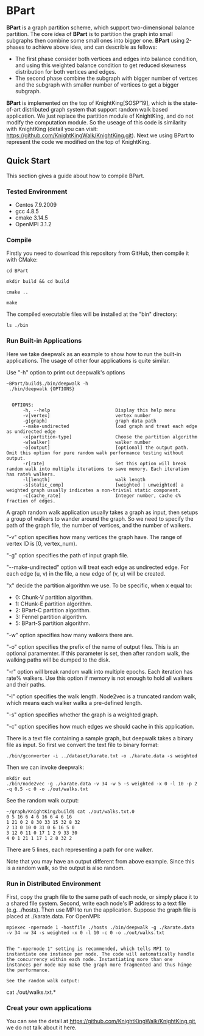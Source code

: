 # BPart

**BPart** is a graph partition scheme, which support two-dimensional balance partition. The core idea of **BPart** is to partition the graph into small subgraphs then combine some small ones into bigger one. **BPart** using 2-phases to achieve above idea, and can describle as fellows:

- The first phase consider both vertices and edges into balance condition, and using this weighted balance condition to get reduced skewness distribution for both vertices and edges.
- The second phase combine the subgraph with bigger number of vertces and the subgraph with smaller number of vertices to get a bigger subgraph.


**BPart** is implemented on the top of KnightKing[SOSP'19], which is the state-of-art distributed graph system that support random walk based application. We just replace the partition module of KnightKing, and do not modify the computation module. So the useage of this code is similarity with KnightKing (detail you can visit: https://github.com/KnightKingWalk/KnightKing.git). Next we using BPart to represent the code we modified on the top of KnightKing.

## Quick Start

This section gives a guide about how to compile BPart.

### Tested Environment

- Centos 7.9.2009
- gcc 4.8.5
- cmake 3.14.5
- OpenMPI 3.1.2

### Compile

Firstly you need to download this repository from GitHub,
then compile it with CMake:

```
cd BPart

mkdir build && cd build

cmake ..

make
```

The compiled executable files will be installed at the "bin" directory:

```
ls ./bin
```

### Run Built-in Applications

Here we take deepwalk as an example to show how to run the built-in applications. The usage of other four applications is quite similar.

Use "-h" option to print out deepwalk's options

```
~BPart/build$./bin/deepwalk -h
 ./bin/deepwalk {OPTIONS}


  OPTIONS:
      -h, --help                        Display this help menu
      -v[vertex]                        vertex number
      -g[graph]                         graph data path
      --make-undirected                 load graph and treat each edge as undirected edge
      -x[partition-type]                Choose the partition algorithm
      -w[walker]                        walker number
      -o[output]                        [optional] the output path. Omit this option for pure random walk performance testing without output.
      -r[rate]                          Set this option will break random walk into multiple iterations to save memory. Each iteration has rate% walkers.
      -l[length]                        walk length
      -s[static_comp]                   [weighted | unweighted] a weighted graph usually indicates a non-trivial static component.
      -c[cache_rate]                    Integer number, cache c% fraction of edges.
```

A graph random walk application usually takes a graph as input, then setups a group of walkers to wander around the graph. So we need to specify the path of the graph file, the number of vertices, and the number of walkers.

"-v" option specifies how many vertices the graph have. The range of vertex ID is \[0, vertex_num).

"-g" option specifies the path of input graph file.

"--make-undirected" option will treat each edge as undirected edge. For each edge (u, v) in the file, a new edge of (v, u) will be created.

"x" decide the partition algorithm we use. To be specific, when x equal to:

 - 0: Chunk-V partition algorithm.
 - 1: CHunk-E partition algorithm.
 - 2: BPart-C partition algorithm.
 - 3: Fennel partition algorithm.
 - 5: BPart-S partition algorithm.

"-w" option specifies how many walkers there are.

"-o" option specifies the prefix of the name of output files. This is an optional paramemter. If this parameter is set, then after random walk, the walking paths will be dumped to the disk.

"-r" option will break random walk into multiple epochs. Each iteration has rate% walkers. Use this option if memory is not enough to hold all walkers and their paths.

"-l" option specifies the walk length. Node2vec is a truncated random walk, which means each walker walks a pre-defined length.

"-s" option specifies whether the graph is a weighted graph.

"-c" option specifies how much edges we should cache in this application.

There is a text file containing a sample graph, but deepwalk takes a binary file as input. So first we convert the text file to binary format:

```
./bin/gconverter -i ../dataset/karate.txt -o ./karate.data -s weighted
```

Then we can invoke deepwalk:

```
mkdir out
./bin/node2vec -g ./karate.data -v 34 -w 5 -s weighted -x 0 -l 10 -p 2 -q 0.5 -c 0 -o ./out/walks.txt
```

See the random walk output:

```
~/graph/KnightKing/build$ cat ./out/walks.txt.0
0 5 16 6 4 6 16 6 4 6 16
1 21 0 2 8 30 33 15 32 8 32
2 13 0 10 0 31 0 6 16 5 0
3 12 0 11 0 17 1 2 9 33 30
4 0 1 21 1 17 1 2 8 32 2
```

There are 5 lines, each representing a path for one walker.

Note that you may have an output different from above example. Since this is a random walk, so the output is also random.

### Run in Distributed Environment

First, copy the graph file to the same path of each node, or simply place it to a shared file system. Second, write each node's IP address to a text file (e.g. ./hosts). Then use MPI to run the application. Suppose the graph file is placed at ./karate.data. For OpenMPI:

```
mpiexec -npernode 1 -hostfile ./hosts ./bin/deepwalk -g ./karate.data -v 34 -w 34 -s weighted -x 0 -l 10 -c 0 -o ./out/walks.txt
```
```

The "-npernode 1" setting is recommended, which tells MPI to instantiate one instance per node. The code will automatically handle the concurrency within each node. Instantiating more than one instances per node may make the graph more fragmented and thus hinge the performance.

See the random walk output:

```
cat ./out/walks.txt.*

### Creat your own applications

You can see the detail at https://github.com/KnightKingWalk/KnightKing.git, we do not talk about it here.